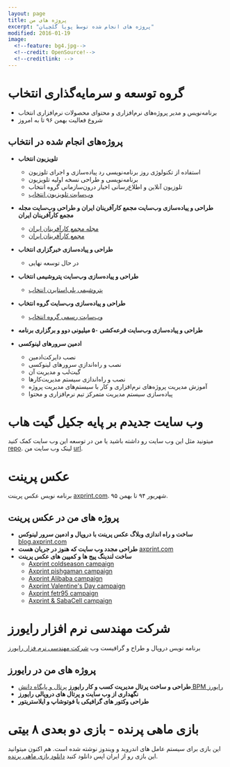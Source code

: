 ```yaml
---
layout: page
title: پروژه های من
excerpt: "پروژه های انجام شده توسط پویا گلچیان"
modified: 2016-01-19
image:
  <!--feature: bg4.jpg-->
  <!--credit: OpenSource!-->
  <!--creditlink: -->
---
```

# گروه توسعه و سرمایه‌گذاری انتخاب 
  - برنامه‌نویس و مدیر‌ پروژه‌های نرم‌افزاری و محتوای محصولات نرم‌افزاری انتخاب
  - شروع فعالیت بهمن ۹۶ تا به امروز

## پروژه‌های انجام شده در انتخاب

* **تلویزیون‌ انتخاب**

  - استفاده از تکنولوژی روز برنامه‌نویسی رد پیاده‌سازی و اجرای تلوزیون
  - برنامه‌نویسی و طراحی نسخه اولیه تلویزیون
  - تلوزیون آنلاین و اطلاع‌رسانی اخبار درون‌سازمانی گروه انتخاب
  - [وب‌سایت تلویزیون انتخاب](http://tv.entekhab.capital)
  
* **طراحی و پیاده‌سازی وب‌سایت مجمع کار‌آفرینان ایران و طراحی وب‌سایت مجله مجمع کار‌آفرینان ایران**

  - [مجله مجمع‌ کارآفرینان ایران](http://www.iranef.org/mag)
  - [مجمع‌ کارآفرینان ایران](http://www.iranef.org)

* **طراحی و پیاده‌سازی خبر‌گزاری انتخاب**
  - در حال توسعه نهایی

  
* **طراحی و پیاده‌سازی وب‌سایت پتروشیمی انتخاب**

  - [پتروشیمی پلی‌استایرن انتخاب](http://snowaeps.com)

* **طراحی و پیاده‌سازی وب‌سایت گروه انتخاب**

  - [وب‌سایت رسمی‌ گروه انتخاب](http://www.entekhabgroup.ir)


* **طراحی و پیاده‌سازی وب‌سایت قرعه‌کشی ۵۰ میلیونی دوو و برگزاری برنامه**


* **ادمین سرور‌های لینوکسی**

  - نصب دایرکت‌ادمین
  - نصب و راه‌اندازی سرور‌های لینوکسی
  - گیت‌لب و مدیریت آن
  - نصب و راه‌اندازی سیستم مدیریت‌کار‌ها
  - آموزش مدیریت پروژه‌های نرم‌افزاری و کار با سیستم‌های مدیریت پروژه
  - پیاده‌سازی سیستم مدیریت متمرکز تیم نرم‌‌افزاری و محتوا










# وب سایت جدیدم  بر پایه جکیل گیت هاب
میتونید مثل این وب سایت رو داشته باشید یا من در توسعه این وب سایت کمک کنید [repo](https://github.com/pooya-golchian/pooya-golchian.github.io).
لینک وب سایت من [url](http://pooyagolchian.ir).

# عکس پرینت
برنامه نویس عکس پرینت [axprint.com](http://axprint.com). شهریور ۹۴ تا بهمن ۹۵.

## پروژه های من در عکس پرینت
* **ساخت و راه اندازی وبلاگ عکس پرینت با دروپال و ادمین سرور لینوکس** [blog.axprint.com](http://blog.axprint.com)
* **طراحی مجدد وب سایت که هنوز در جریان هست** [axprint.com](http://axprint.com)
* **ساخت لندینگ پیج ها و کمپین های عکس پرینت**
    - [Axprint coldseason campaign](http://axprint.com/landing/coldseason)
    - [Axprint pishgaman campaign](http://axprint.com/landing/pishgaman)
    - [Axprint Alibaba campaign](http://axprint.com/landing/alibaba)  
    - [Axprint Valentine's Day campaign](http://axprint.com/landing/loveday94)  
    - [Axprint fetr95 campaign](http://www.axprint.com/landing/fetr95/)
    - [Axprint & SabaCell campaign](http://www.axprint.com/landing/sabacell/)

# شرکت مهندسی نرم افزار رایورز
برنامه نویس دروپال و طراح و گرافیست وب [شرکت مهندسی نرم فزار رایورز](http://rayvarz.com)


## پروژه های من در رایورز
* **طراحی و ساخت پرتال مدیریت کسب و کار رایورز** [پرتال و پایگاه دانش BPM رایورز](http://bpms.rayvarz.com)
* **نگهداری از وب سایت و پرتال های دروپالی رایورز**
* **طراحی وکتور های گرافیکی با فوتوشاپ و ایلاستریتور**


# بازی ماهی پرنده - بازی دو بعدی ۸ بیتی
این بازی برای سیستم عامل های اندروید و ویندوز نوشته شده است. هم اکنون میتوانید این بازی رو از ایران اپس  دانلود کنید [دانلود بازی ماهی پرنده](http://iranapps.ir/app/com.pooya.FlyFish).
